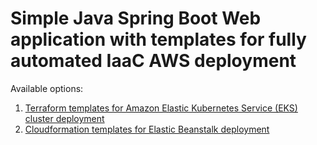 # Simple Java Spring Boot Web application with templates for fully automated IaaC AWS deployment
Available options:
1. [Terraform templates for Amazon Elastic Kubernetes Service (EKS) cluster deployment](/DevOps/AWS/EKS/README.md)
2. [Cloudformation templates for Elastic Beanstalk deployment](/DevOps/AWS/ElasticBeanstalk/README.md)
